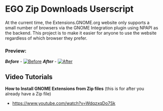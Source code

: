 # EGO Zip Downloads Userscript
At the current time, the Extensions.GNOME.org website only supports a small number of browsers via the GNOME Integration plugin using NPAPI as the backend. This project is to make it easier for anyone to use the website regardless of which browser they prefer.

### Preview:
***Before*** - [![Before](https://greasyfork.org/system/screenshots/screenshots/000/003/497/thumb/ego-zip-downloads-before.jpg?1457454370)](https://greasyfork.org/system/screenshots/screenshots/000/003/497/original/ego-zip-downloads-before.jpg?1457454370)
 ***After*** - [![After](https://greasyfork.org/system/screenshots/screenshots/000/003/498/thumb/ego-zip-downloads-after.jpg?1457454371)](https://greasyfork.org/system/screenshots/screenshots/000/003/498/original/ego-zip-downloads-after.jpg?1457454371)

## Video Tutorials

**How to Install GNOME Extensions from Zip files** (this is for after you already have a Zip file)
- https://www.youtube.com/watch?v=WdqzxqDo7Sk
